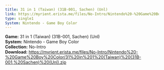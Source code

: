 ```yaml
---
title: 31 in 1 (Taiwan) (31B-001, Sachen) (Unl)
link: https://myrient.erista.me/files/No-Intro/Nintendo%20-%20Game%20Boy%20Color/31%20in%201%20(Taiwan)%20(31B-001,%20Sachen)%20(Unl).zip
type: single1
System: Nintendo - Game Boy Color
---
```

<b>Game:</b> 31 in 1 (Taiwan) (31B-001, Sachen) (Unl)<br>
<b>System:</b> Nintendo - Game Boy Color<br>
<b>Collection:</b> No-Intro<br>
<b>Download:</b> https://myrient.erista.me/files/No-Intro/Nintendo%20-%20Game%20Boy%20Color/31%20in%201%20(Taiwan)%20(31B-001,%20Sachen)%20(Unl).zip